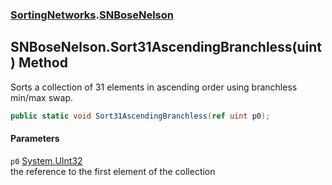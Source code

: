 ### [SortingNetworks](SortingNetworks.md 'SortingNetworks').[SNBoseNelson](SortingNetworks_SNBoseNelson.md 'SortingNetworks.SNBoseNelson')
## SNBoseNelson.Sort31AscendingBranchless(uint) Method
Sorts a collection of 31 elements in ascending order using branchless min/max swap.  
```csharp
public static void Sort31AscendingBranchless(ref uint p0);
```
#### Parameters
<a name='SortingNetworks_SNBoseNelson_Sort31AscendingBranchless(uint)_p0'></a>
`p0` [System.UInt32](https://docs.microsoft.com/en-us/dotnet/api/System.UInt32 'System.UInt32')  
the reference to the first element of the collection
  
